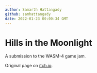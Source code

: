```yaml
---
author: Samarth Hattangady
github: samhattangady
date: 2022-01-23 00:00:34 GMT
---
```


# Hills in the Moonlight

A submission to the WASM-4 game jam.

Original page on [itch.io](https://chapliboy.itch.io/hills-in-the-moonlight).

